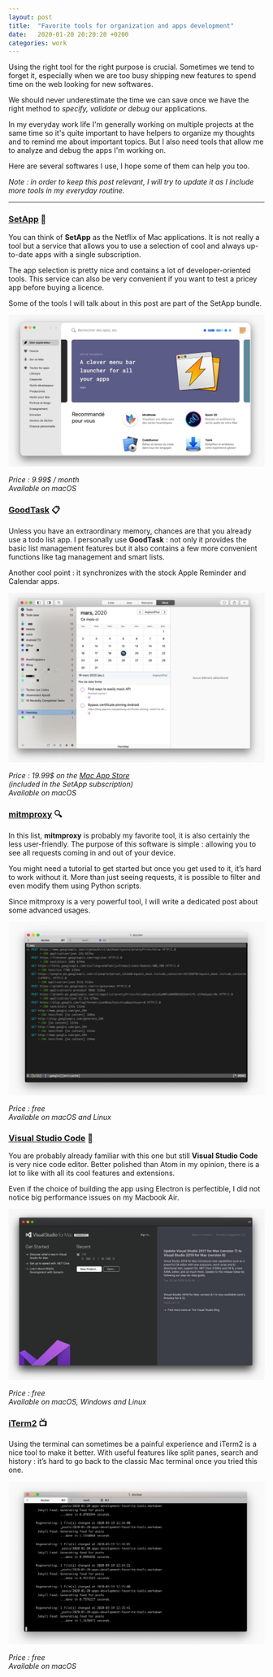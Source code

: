 ```yaml
---
layout: post
title:  "Favorite tools for organization and apps development"
date:   2020-01-20 20:20:20 +0200
categories: work
---
```

Using the right tool for the right purpose is crucial. Sometimes we tend to forget it, especially when we are too busy shipping new features to spend time on the web looking for new softwares.

We should never underestimate the time we can save once we have the right method to _specify, validate or debug_ our applications.

In my everyday work life I'm generally working on multiple projects at the same time so it's quite important to have helpers to organize my thoughts and to remind me about important topics. But I also need tools that allow me to analyze and debug the apps I'm working on.

Here are several softwares I use, I hope some of them can help you too.

_Note : in order to keep this post relevant, I will try to update it as I include more tools in my everyday routine._

---- 

### <a href="https://setapp.com" target="_blank">SetApp</a> 💎
You can think of **SetApp** as the Netflix of Mac applications. It is not really a tool but a service that allows you to use a selection of cool and always up-to-date apps with a single subscription.

The app selection is pretty nice and contains a lot of developer-oriented tools. This service can also be very convenient if you want to test a pricey app before buying a licence.

Some of the tools I will talk about in this post are part of the SetApp bundle.

![SetApp](/assets/images/tools/setapp.jpg)

_Price : 9.99$ / month_  
_Available on macOS_

### <a href="http://goodtaskapp.com" target="_blank">GoodTask</a> 📋
Unless you have an extraordinary memory, chances are that you already use a todo list app. I personally use **GoodTask** : not only it provides the basic list management features but it also contains a few more convenient functions like tag management and smart lists.

Another cool point : it synchronizes with the stock Apple Reminder and Calendar apps.

![GoodTask](/assets/images/tools/goodtask.jpg)

_Price : 19.99$ on the [Mac App Store](https://itunes.apple.com/app/id1143437985?mt=8)_  
_(included in the SetApp subscription)_  
_Available on macOS_

### <a href="https://mitmproxy.org" target="_blank">mitmproxy</a> 🔍
In this list, **mitmproxy** is probably my favorite tool, it is also certainly the less user-friendly. The purpose of this software is simple : allowing you to see all requests coming in and out of your device.

You might need a tutorial to get started but once you get used to it, it’s hard to work without it. More than just seeing requests, it is possible to filter and even modify them using Python scripts.

Since mitmproxy is a very powerful tool, I will write a dedicated post about some advanced usages.

![mitmproxy](/assets/images/mitmproxy/mitmproxy.jpg)

_Price : free_  
_Available on macOS and Linux_

### <a href="https://code.visualstudio.com/" target="_blank">Visual Studio Code</a> 💾
You are probably already familiar with this one but still **Visual Studio Code** is very nice code editor. Better polished than Atom in my opinion, there is a lot to like with all its cool features and extensions.

Even if the choice of building the app using Electron is perfectible, I did not notice big performance issues on my Macbook Air.

![Visual Studio Code](/assets/images/tools/vscode.jpg)

_Price : free_  
_Available on macOS, Windows and Linux_

### <a href="https://www.iterm2.com" target="_blank">iTerm2</a> 📺
Using the terminal can sometimes be a painful experience and iTerm2 is a nice tool to make it better. With useful features like split panes, search and history : it’s hard to go back to the classic Mac terminal once you tried this one.

![iTerm2](/assets/images/tools/iterm2.jpg)

_Price : free_  
_Available on macOS_
